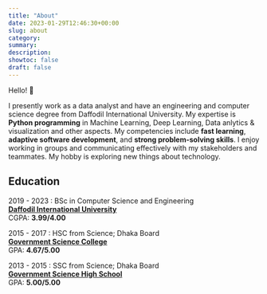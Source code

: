 ```yaml
---
title: "About"
date: 2023-01-29T12:46:30+00:00
slug: about
category:
summary: 
description: 
showtoc: false
draft: false
---
```


Hello! 👋

I presently work as a data analyst and have an engineering and computer science degree from Daffodil International University. My expertise is **Python programming** in Machine Learning, Deep Learning, Data anlytics & visualization and other aspects. My competencies include **fast learning**, **adaptive software development**, and **strong problem-solving skills**. I enjoy working in groups and communicating effectively with my stakeholders and teammates. My hobby is exploring new things about technology.

## Education

2019 - 2023
: BSc in Computer Science and Engineering  
[**Daffodil International University**](https://daffodilvarsity.edu.bd/)  
CGPA: **3.99/4.00**

2015 - 2017
: HSC from Science; Dhaka Board  
[**Government Science College**](https://www.gsctd.edu.bd/)  
GPA: **4.67/5.00**

2013 - 2015
: SSC from Science; Dhaka Board  
[**Government Science High School**](http://gshs.edu.bd/)  
GPA: **5.00/5.00**



